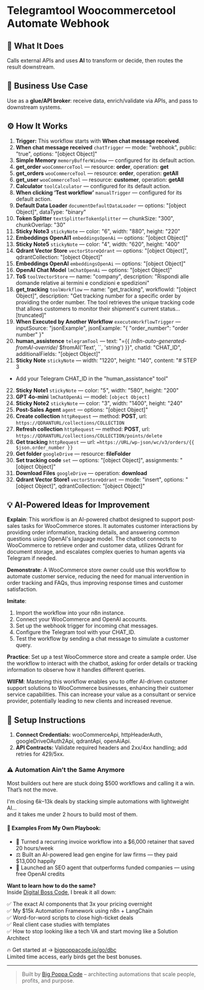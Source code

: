# Telegramtool Woocommercetool Automate Webhook
## 🚀 What It Does
Calls external APIs and uses **AI** to transform or decide, then routes the result downstream.

## 💼 Business Use Case
Use as a **glue/API broker**: receive data, enrich/validate via APIs, and pass to downstream systems.

## ⚙️ How It Works
1. **Trigger:** This workflow starts with **When chat message received**.
2. **When chat message received** `chatTrigger` — mode: "webhook", public: "true", options: "[object Object]"
3. **Simple Memory** `memoryBufferWindow` — configured for its default action.
4. **get_order** `wooCommerceTool` — resource: **order**, operation: **get**
5. **get_orders** `wooCommerceTool` — resource: **order**, operation: **getAll**
6. **get_user** `wooCommerceTool` — resource: **customer**, operation: **getAll**
7. **Calculator** `toolCalculator` — configured for its default action.
8. **When clicking ‘Test workflow’** `manualTrigger` — configured for its default action.
9. **Default Data Loader** `documentDefaultDataLoader` — options: "[object Object]", dataType: "binary"
10. **Token Splitter** `textSplitterTokenSplitter` — chunkSize: "300", chunkOverlap: "30"
11. **Sticky Note3** `stickyNote` — color: "6", width: "880", height: "220"
12. **Embeddings OpenAI1** `embeddingsOpenAi` — options: "[object Object]"
13. **Sticky Note5** `stickyNote` — color: "4", width: "620", height: "400"
14. **Qdrant Vector Store** `vectorStoreQdrant` — options: "[object Object]", qdrantCollection: "[object Object]"
15. **Embeddings OpenAI** `embeddingsOpenAi` — options: "[object Object]"
16. **OpenAI Chat Model** `lmChatOpenAi` — options: "[object Object]"
17. **ToS** `toolVectorStore` — name: "company", description: "Rispondi alle domande relative ai termini e condizioni e spedizioni"
18. **get_tracking** `toolWorkflow` — name: "get_tracking", workflowId: "[object Object]", description: "Get tracking number for a specific order by providing the order number. The tool retrieves the unique tracking code that allows customers to monitor their shipment's current status…[truncated]"
19. **When Executed by Another Workflow** `executeWorkflowTrigger` — inputSource: "jsonExample", jsonExample: "{
  "order_number": "order number"
}"
20. **human_assistence** `telegramTool` — text: "={{ /*n8n-auto-generated-fromAI-override*/ $fromAI('Text', ``, 'string') }}", chatId: "CHAT_ID", additionalFields: "[object Object]"
21. **Sticky Note** `stickyNote` — width: "1220", height: "140", content: "# STEP 3

- Add your Telegram CHAT_ID in the "human_assistance" tool"
22. **Sticky Note1** `stickyNote` — color: "5", width: "580", height: "200"
23. **GPT 4o-mini** `lmChatOpenAi` — model: `[object Object]`
24. **Sticky Note2** `stickyNote` — color: "3", width: "1400", height: "240"
25. **Post-Sales Agent** `agent` — options: "[object Object]"
26. **Create collection** `httpRequest` — method: **POST**, url: `https://QDRANTURL/collections/COLLECTION`
27. **Refresh collection** `httpRequest` — method: **POST**, url: `https://QDRANTURL/collections/COLLECTION/points/delete`
28. **Get tracking** `httpRequest` — url: `=https://URL/wp-json/wc/v3/orders/{{ $json.order_number }}`
29. **Get folder** `googleDrive` — resource: **fileFolder**
30. **Set tracking code** `set` — options: "[object Object]", assignments: "[object Object]"
31. **Download Files** `googleDrive` — operation: **download**
32. **Qdrant Vector Store1** `vectorStoreQdrant` — mode: "insert", options: "[object Object]", qdrantCollection: "[object Object]"

## 💡 AI-Powered Ideas for Improvement
**Explain**: This workflow is an AI-powered chatbot designed to support post-sales tasks for WooCommerce stores. It automates customer interactions by providing order information, tracking details, and answering common questions using OpenAI's language model. The chatbot connects to WooCommerce to retrieve order and customer data, utilizes Qdrant for document storage, and escalates complex queries to human agents via Telegram if needed.

**Demonstrate**: A WooCommerce store owner could use this workflow to automate customer service, reducing the need for manual intervention in order tracking and FAQs, thus improving response times and customer satisfaction.

**Imitate**: 
1. Import the workflow into your n8n instance.
2. Connect your WooCommerce and OpenAI accounts.
3. Set up the webhook trigger for incoming chat messages.
4. Configure the Telegram tool with your CHAT_ID.
5. Test the workflow by sending a chat message to simulate a customer query.

**Practice**: Set up a test WooCommerce store and create a sample order. Use the workflow to interact with the chatbot, asking for order details or tracking information to observe how it handles different queries.

**WIIFM**: Mastering this workflow enables you to offer AI-driven customer support solutions to WooCommerce businesses, enhancing their customer service capabilities. This can increase your value as a consultant or service provider, potentially leading to new clients and increased revenue.

## 🔧 Setup Instructions
1. **Connect Credentials:** wooCommerceApi, httpHeaderAuth, googleDriveOAuth2Api, qdrantApi, openAiApi.
2. **API Contracts:** Validate required headers and 2xx/4xx handling; add retries for 429/5xx.

### ⚠️ Automation Ain’t the Same Anymore

Most builders out here are stuck doing $500 workflows and calling it a win.  
That’s not the move.  

I'm closing $6k–$13k deals by stacking simple automations with lightweight AI...  
and it takes me under 2 hours to build most of them.

#### 🧠 Examples From My Own Playbook:
- 🔁 Turned a recurring invoice workflow into a $6,000 retainer that saved 20 hours/week  
- ⚖️ Built an AI-powered lead gen engine for law firms — they paid $13,000 happily  
- 🚀 Launched an SEO agent that outperforms funded companies — using free OpenAI credits  

**Want to learn how to do the same?**  
Inside [Digital Boss Code](https://bigpoppacode.io/go/dbc), I break it all down:

✅ The exact AI components that 3x your pricing overnight  
✅ My $15k Automation Framework using n8n + LangChain  
✅ Word-for-word scripts to close high-ticket deals  
✅ Real client case studies with templates  
✅ How to stop looking like a tech VA and start moving like a Solution Architect  

🔥 Get started at → [bigpoppacode.io/go/dbc](https://bigpoppacode.io/go/dbc)  
Limited time access, early birds get the best bonuses.

---
> Built by [Big Poppa Code](https://bigpoppacode.io) – architecting automations that scale people, profits, and purpose.
